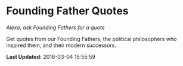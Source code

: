 # Founding Father Quotes
*Alexa, ask Founding Fathers for a quote*

Get quotes from our Founding Fathers, the political philosophers who inspired them, and their modern successors.

**Last Updated:** 2016-03-04 15:55:59